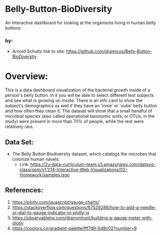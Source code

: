 # Belly-Button-BioDiversity
An interactive dashboard for looking at the organisms living in human belly buttons.

### by:
* Arnold Schultz
link to site: https://github.com/dramicos/Belly-Button-BioDiversity

# Overview:
This is a data dashboard visualization of the bacterial growth inside of a person's belly button.  In it you will be able to select different test subjects and see what is growing on inside.  There is an info card to show the subject's demographics as well if they have an 'innie' or 'outie' belly button and how often they clean it. The dataset will show that a small handful of microbial species (also called operational taxonomic units, or OTUs, in the study) were present in more than 70% of people, while the rest were relatively rare.

## Data Set:

* The Belly Button Biodiversity dataset, which catalogs the microbes that colonize human navels.
    * Link: https://2u-data-curriculum-team.s3.amazonaws.com/dataviz-classroom/v1.1/14-Interactive-Web-Visualizations/02-Homework/samples.json

## References:
1. https://plotly.com/javascript/gauge-charts/
1. https://stackoverflow.com/questions/67529286/how-to-add-a-needle-or-dial-to-gauge-indicator-in-plotly-js
1. https://observablehq.com/@arronhunt/building-a-gauge-meter-with-plotly 
1. https://coolors.co/gradient-palette/fff7d9-0d8c02?number=9
